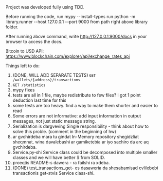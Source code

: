 Project was developed fully using TDD.

Before running the code, run mypy --install-types
run python -m library.runner --host 127.0.0.1 --port 9000 from path right above library folder.

After running above command, write http://127.0.0.1:9000/docs in your browser to access the docs.

Bitcoin to USD API: https://www.blockchain.com/explorer/api/exchange_rates_api

Things left to do:
1) (DONE, WILL ADD SEPARATE TESTS) `GET /wallets/{address}/transactions`
2) `GET /statistics`
3) mypy fixes
4) tests are all in 1 file, maybe redistribute to few files? I got 1 point deduction last time for this
5) some tests are too heavy. find a way to make them shorter and easier to read
6) Some errors are not informative: add input information in output messages, not just static message string.
7) Serialization is dargveving Single responsibility - think about how to solve this proble. (comment in the beginning of hw)
8) ar gvchirdeba mara tu gindat In-Memory repository shegidzliat sheqmnat. wina davalebashi ar gamiketebia ar iyo sachiro da arc aq gvchirdeba.
9) Service.py-shi Service class could be decomposed into multiple smaller classes and we will have better S from SOLID.
10) proeqtis README-s dawera - ra failshi ra xdeba.
11) (DONE) test_transactions_get- es dasaweria da shesabamisad cvlilebebi transactionis get-stvis Service class-shi. 
